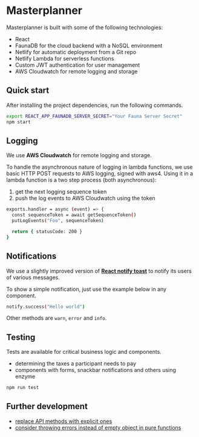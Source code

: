 # Masterplanner

Masterplanner is built with some of the following technologies:

- React
- FaunaDB for the cloud backend with a NoSQL environment
- Netlify for automatic deployment from a Git repo
- Netlify Lambda for serverless functions
- Custom JWT authentication for user management
- AWS Cloudwatch for remote logging and storage

## Quick start

After installing the project dependencies, run the following commands.

```bash
export REACT_APP_FAUNADB_SERVER_SECRET="Your Fauna Server Secret"
npm start
```

## Logging

We use **AWS Cloudwatch** for remote logging and storage.

To handle the asynchronous nature of logging in lambda functions, we use basic HTTP POST requests to AWS logging, signed with aws4.
Using it in a lambda function is a two step process (both asynchronous):

1. get the next logging sequence token
2. push the log events to AWS Cloudwatch using the token

```bash
exports.handler = async (event) => {
  const sequenceToken = await getSequenceToken()
  putLogEvents("Foo", sequenceToken)

  return { statusCode: 200 }
}
```

## Notifications

We use a slightly improved version of [**React notify toast**](https://www.npmjs.com/package/react-notify-toast) to notify its users of various messages.

To show a simple notification, just use the example below in any component.

```bash
notify.success("Hello world")
```

Other methods are `warn`, `error` and `info`.

## Testing

Tests are available for critical business logic and components.

- determining the taxes a participant needs to pay
- components with forms, snackbar notifications and others using enzyme

```bash
npm run test
```

## Further development

- [replace API methods with explicit ones](https://refactoring.com/catalog/removeFlagArgument.html)
- [consider throwing errors instead of empty object in pure functions](https://dev.to/carlillo/refactoring-guard-clauses-4ee6)
